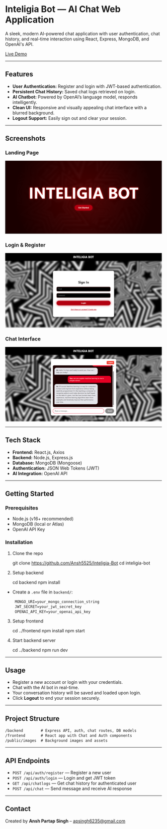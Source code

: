 # Inteligia Bot — AI Chat Web Application   

A sleek, modern AI-powered chat application with user authentication, chat history, and real-time interaction using React, Express, MongoDB, and OpenAI's API.

[Live Demo](https://www.youtube.com/watch?v=3lEn34VKO9I)

---

## Features

- **User Authentication:** Register and login with JWT-based authentication.
- **Persistent Chat History:** Saved chat logs retrieved on login.
- **AI Chatbot:** Powered by OpenAI’s language model, responds intelligently.
- **Clean UI:** Responsive and visually appealing chat interface with a blurred background.
- **Logout Support:** Easily sign out and clear your session.

---

## Screenshots

### Landing Page  
![Landing Page](./screenshots/landing.png)

### Login & Register  
![Login and Register Screen](./screenshots/auth-screen.png)

### Chat Interface  
![Chat Interface](./screenshots/chat-screen.png)

---

## Tech Stack

- **Frontend:** React.js, Axios  
- **Backend:** Node.js, Express.js  
- **Database:** MongoDB (Mongoose)  
- **Authentication:** JSON Web Tokens (JWT)  
- **AI Integration:** OpenAI API

---

## Getting Started

### Prerequisites

- Node.js (v16+ recommended)
- MongoDB (local or Atlas)
- OpenAI API Key

### Installation

1. Clone the repo

    git clone https://github.com/Ansh5525/Inteligia-Bot
    cd inteligia-bot

2. Setup backend

    cd backend
    npm install

- Create a `.env` file in `backend/`:

       MONGO_URI=your_mongo_connection_string
       JWT_SECRET=your_jwt_secret_key
       OPENAI_API_KEY=your_openai_api_key

3. Setup frontend

    cd ../frontend
    npm install
    npm start

4. Start backend server

    cd ../backend
    npm run dev

---

## Usage

- Register a new account or login with your credentials.
- Chat with the AI bot in real-time.
- Your conversation history will be saved and loaded upon login.
- Click **Logout** to end your session securely.

---

## Project Structure

    /backend        # Express API, auth, chat routes, DB models
    /frontend       # React app with Chat and Auth components
    /public/images  # Background images and assets

---

## API Endpoints

- `POST /api/auth/register` — Register a new user  
- `POST /api/auth/login` — Login and get JWT token  
- `GET /api/chatlogs` — Get chat history for authenticated user  
- `POST /api/chat` — Send message and receive AI response  


---

## Contact

Created by **Ansh Partap Singh** – [apsingh6235@gmail.com](mailto:apsingh6235@gmail.com)  
